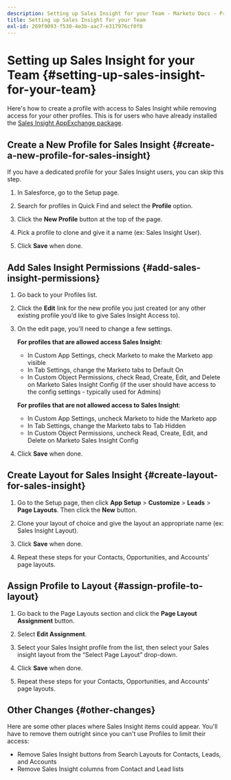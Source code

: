 ```yaml
---
description: Setting up Sales Insight for your Team - Marketo Docs - Product Documentation
title: Setting up Sales Insight for your Team
exl-id: 269f9093-f530-4e3b-aac7-e317976cf0f0
---
```

# Setting up Sales Insight for your Team {#setting-up-sales-insight-for-your-team}

Here's how to create a profile with access to Sales Insight while removing access for your other profiles. This is for users who have already installed the [Sales Insight AppExchange package](/help/marketo/product-docs/marketo-sales-insight/msi-for-salesforce/installation/install-marketo-sales-insight-package-in-salesforce-appexchange.md).

## Create a New Profile for Sales Insight {#create-a-new-profile-for-sales-insight}

If you have a dedicated profile for your Sales Insight users, you can skip this step.

1. In Salesforce, go to the Setup page.

1. Search for profiles in Quick Find and select the **Profile** option.

1. Click the **New Profile** button at the top of the page.

1. Pick a profile to clone and give it a name (ex: Sales Insight User).

1. Click **Save** when done.

## Add Sales Insight Permissions {#add-sales-insight-permissions}

1. Go back to your Profiles list.

1. Click the **Edit** link for the new profile you just created (or any other existing profile you’d like to give Sales Insight Access to).

1. On the edit page, you'll need to change a few settings.

   **For profiles that are allowed access Sales Insight**:

   * In Custom App Settings, check Marketo to make the Marketo app visible
   * In Tab Settings, change the Marketo tabs to Default On
   * In Custom Object Permissions, check Read, Create, Edit, and Delete on Marketo Sales Insight Config (if the user should have access to the config settings - typically used for Admins)

   **For profiles that are not allowed access to Sales Insight**:

   * In Custom App Settings, uncheck Marketo to hide the Marketo app
   * In Tab Settings, change the Marketo tabs to Tab Hidden
   * In Custom Object Permissions, uncheck Read, Create, Edit, and Delete on Marketo Sales Insight Config

1. Click **Save** when done.

## Create Layout for Sales Insight {#create-layout-for-sales-insight}

1. Go to the Setup page, then click **App Setup** > **Customize** > **Leads** > **Page Layouts**. Then click the **New** button.

1. Clone your layout of choice and give the layout an appropriate name (ex: Sales Insight Layout).  

1. Click **Save** when done.

1. Repeat these steps for your Contacts, Opportunities, and Accounts' page layouts.

## Assign Profile to Layout {#assign-profile-to-layout}

1. Go back to the Page Layouts section and click the **Page Layout Assignment** button.

1. Select **Edit Assignment**.

1. Select your Sales Insight profile from the list, then select your Sales insight layout from the “Select Page Layout” drop-down.

1. Click **Save** when done.

1. Repeat these steps for your Contacts, Opportunities, and Accounts' page layouts.

## Other Changes {#other-changes}

Here are some other places where Sales Insight items could appear. You'll have to remove them outright since you can't use Profiles to limit their access:

* Remove Sales Insight buttons from Search Layouts for Contacts, Leads, and Accounts
* Remove Sales Insight columns from Contact and Lead lists
